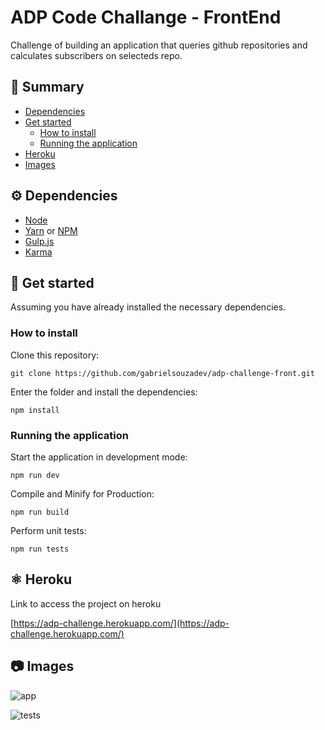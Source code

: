 # ADP Code Challange - FrontEnd

Challenge of building an application that queries github repositories and calculates subscribers on selecteds repo.

## :book: Summary

-   [Dependencies](https://github.com/gabrielsouzadev/adp-challenge-front#gear-depend%C3%AAncias)
-   [Get started](https://github.com/gabrielsouzadev/adp-challenge-front#rocket-guia-de-instala%C3%A7%C3%A3o)
    -   [How to install](https://github.com/gabrielsouzadev/adp-challenge-front#como-instalar)
    -   [Running the application](https://github.com/gabrielsouzadev/adp-challenge-front#executando-a-aplica%C3%A7%C3%A3o)
-   [Heroku](https://github.com/gabrielsouzadev/adp-challenge-front#heroku)
-   [Images](https://github.com/gabrielsouzadev/adp-challenge-front#images)

## :gear: Dependencies

-   [Node](https://nodejs.org/en/)
-   [Yarn](https://yarnpkg.com/pt-BR/) or [NPM](https://www.npmjs.com/)
-   [Gulp.js](https://gulpjs.com/)
-   [Karma](https://karma-runner.github.io/latest/index.html)

## :rocket: Get started

Assuming you have already installed the necessary dependencies.

### How to install

Clone this repository:

```
git clone https://github.com/gabrielsouzadev/adp-challenge-front.git
```

Enter the folder and install the dependencies:

```
npm install
```

### Running the application

Start the application in development mode:

```
npm run dev
```

Compile and Minify for Production:

```
npm run build
```

Perform unit tests:

```
npm run tests
```

## :atom_symbol: Heroku

Link to access the project on heroku

[https://adp-challenge.herokuapp.com/](https://adp-challenge.herokuapp.com/)

## :camera: Images

![app](https://i.ibb.co/h9Vm5Zh/app.png)

![tests](https://i.ibb.co/nCxQwHD/tests.png)
